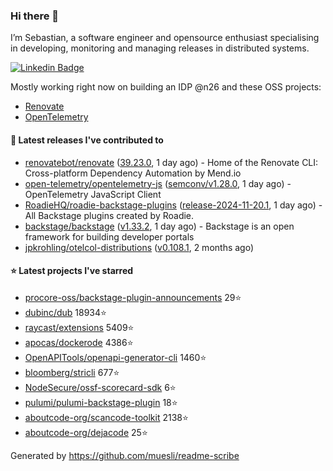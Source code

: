 ### Hi there 👋

I’m Sebastian, a software engineer and opensource enthusiast specialising in developing, monitoring and managing releases in distributed systems.    

[![Linkedin Badge](https://img.shields.io/badge/-LinkedIn-blue?style=flat&logo=Linkedin&logoColor=white&link=https://www.linkedin.com/in/sebastian-poxhofer/)](https://www.linkedin.com/in/sebastian-poxhofer/)

Mostly working right now on building an IDP @n26 and these OSS projects:
- [Renovate](https://github.com/renovatebot/renovate)
- [OpenTelemetry](https://github.com/open-telemetry)



#### 🚀 Latest releases I've contributed to

- [renovatebot/renovate](https://github.com/renovatebot/renovate) ([39.23.0](https://github.com/renovatebot/renovate/releases/tag/39.23.0), 1 day ago) - Home of the Renovate CLI: Cross-platform Dependency Automation by Mend.io
- [open-telemetry/opentelemetry-js](https://github.com/open-telemetry/opentelemetry-js) ([semconv/v1.28.0](https://github.com/open-telemetry/opentelemetry-js/releases/tag/semconv/v1.28.0), 1 day ago) - OpenTelemetry JavaScript Client
- [RoadieHQ/roadie-backstage-plugins](https://github.com/RoadieHQ/roadie-backstage-plugins) ([release-2024-11-20.1](https://github.com/RoadieHQ/roadie-backstage-plugins/releases/tag/release-2024-11-20.1), 1 day ago) - All Backstage plugins created by Roadie.
- [backstage/backstage](https://github.com/backstage/backstage) ([v1.33.2](https://github.com/backstage/backstage/releases/tag/v1.33.2), 1 day ago) - Backstage is an open framework for building developer portals
- [jpkrohling/otelcol-distributions](https://github.com/jpkrohling/otelcol-distributions) ([v0.108.1](https://github.com/jpkrohling/otelcol-distributions/releases/tag/v0.108.1), 2 months ago)

#### ⭐ Latest projects I've starred

- [procore-oss/backstage-plugin-announcements](https://github.com/procore-oss/backstage-plugin-announcements) 29⭐
- [dubinc/dub](https://github.com/dubinc/dub) 18934⭐
- [raycast/extensions](https://github.com/raycast/extensions) 5409⭐
- [apocas/dockerode](https://github.com/apocas/dockerode) 4386⭐
- [OpenAPITools/openapi-generator-cli](https://github.com/OpenAPITools/openapi-generator-cli) 1460⭐
- [bloomberg/stricli](https://github.com/bloomberg/stricli) 677⭐
- [NodeSecure/ossf-scorecard-sdk](https://github.com/NodeSecure/ossf-scorecard-sdk) 6⭐
- [pulumi/pulumi-backstage-plugin](https://github.com/pulumi/pulumi-backstage-plugin) 18⭐
- [aboutcode-org/scancode-toolkit](https://github.com/aboutcode-org/scancode-toolkit) 2138⭐
- [aboutcode-org/dejacode](https://github.com/aboutcode-org/dejacode) 25⭐



Generated by https://github.com/muesli/readme-scribe
